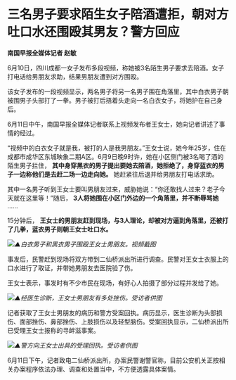 

# 三名男子要求陌生女子陪酒遭拒，朝对方吐口水还围殴其男友？警方回应

**南国早报全媒体记者 赵敏**

6月10日，四川成都一女子发布多段视频，称她被3名陌生男子要求去陪酒。女子打电话给男朋友求助，结果男朋友遭到对方围殴。

该女子发布的一段视频显示，两名男子将另一名男子围在角落里，其中白衣男子朝被围男子头部打了一拳。男子被打后捂着头走向一名白衣女子，将她护在自己身后。

6月11日中午，南国早报全媒体记者联系上视频发布者王女士，她向记者讲述了事情的经过。

“视频中的白衣女子就是我，被打的人是我男朋友。”王女士说，她今年25岁，住在成都市成华区东城映象二期A区。6月9日晚9时许，她在小区侧门被3名喝了酒的陌生男子拦住，
**其中身穿黑衣的男子提出要她去陪酒，她拒绝了，身穿蓝衣的男子一边称他们是去赶二场一边走向她。** 她赶紧往后退并给男朋友打电话求助。

其中一名男子听到王女士要叫男朋友过来，威胁她说：“你还敢找人过来？老子今天就在这里等！”随后， **3人将她围在小区门外边的一个角落里，并不断辱骂她**
……

15分钟后， **王女士的男朋友赶到现场，与3人理论，却被对方逼到角落里，还被打了几拳，蓝衣男子则朝王女士吐口水。**

![](https://inews.gtimg.com/om_bt/Os_EDXWlSl4_66fU4DB5Pjfoy3vr_gdlr3YXmYdchnYScAA/1000)_▲白衣男子和黑衣男子围殴王女士男朋友。视频截图_

事发后，民警赶到现场将双方带到二仙桥派出所进行调查。民警对王女士衣服上的口水进行了取证，并带她男朋友去医院验了伤。

王女士表示，事发时有不少市民在现场，有好心人拍摄了部分过程并发给了她。

![](https://inews.gtimg.com/om_bt/Oiffx-80DiBRGQbMFE9YcxG6MobqjAYxKIRHvOq8Qa0EMAA/1000)_▲经医生诊断，王女士男朋友有多处挫伤。受访者供图_

记者获取了王女士男朋友的病历和警方受案回执。病历显示，医生诊断为头部损伤、面部挫伤、鼻部挫伤、上肢损伤以及轻型脑伤。受案回执显示，二仙桥派出所已受理王女士报称的寻衅滋事案。

![](https://inews.gtimg.com/om_bt/OttU8IrKO5Epx1h8iwpO4ExOg_psAG8_uXubCSb3v3awoAA/1000)_▲警方向王女士出具的受理回执。受访者供图_

6月11日下午，记者致电二仙桥派出所，办案民警谢警官称，目前公安机关正按相关办案程序依法办理、调查和处置当中，不方便透露具体案情。

